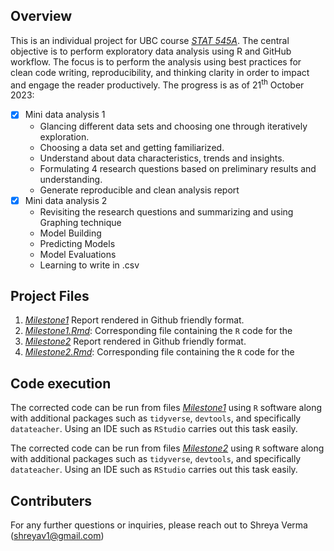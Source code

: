 ## Overview

This is an individual project for UBC course [*STAT 545A*](https://stat545.stat.ubc.ca/syllabus-545a/). The central objective is to perform exploratory data analysis using R and GitHub workflow. The focus is to perform the analysis using best practices for clean code writing, reproducibility, and thinking clarity in order to impact and engage the reader productively. The progress is as of 21<sup>th</sup> October 2023:

-   [x] Mini data analysis 1
    -   Glancing different data sets and choosing one through iteratively exploration.
    -   Choosing a data set and getting familiarized.
    -   Understand about data characteristics, trends and insights.
    -   Formulating 4 research questions based on preliminary results and understanding.
    -   Generate reproducible and clean analysis report
-   [x] Mini data analysis 2
    -   Revisiting the research questions and summarizing and using Graphing technique
    -   Model Building
    -   Predicting Models
    -   Model Evaluations
    -   Learning to write in .csv 


## Project Files

1.  [*Milestone1*](/Milestone1.md) Report rendered in Github friendly format.
2.  [*Milestone1.Rmd*](/Milestone1.rmd): Corresponding file containing the `R` code for the
3.  [*Milestone2*](/Milestone2.md) Report rendered in Github friendly format.
4.  [*Milestone2.Rmd*](/Milestone2.rmd): Corresponding file containing the `R` code for the

## Code execution

The corrected code can be run from files [*Milestone1*](/Milestone1.Rmd) using `R` software along with additional packages such as `tidyverse`, `devtools`, and specifically `datateacher`. Using an IDE such as `RStudio` carries out this task easily.

The corrected code can be run from files [*Milestone2*](/Milestone2.Rmd) using `R` software along with additional packages such as `tidyverse`, `devtools`, and specifically `datateacher`. Using an IDE such as `RStudio` carries out this task easily.

## Contributers

For any further questions or inquiries, please reach out to Shreya Verma ([shreyav1\@gmail.com](mailto:shreyav1@gmail.com))
